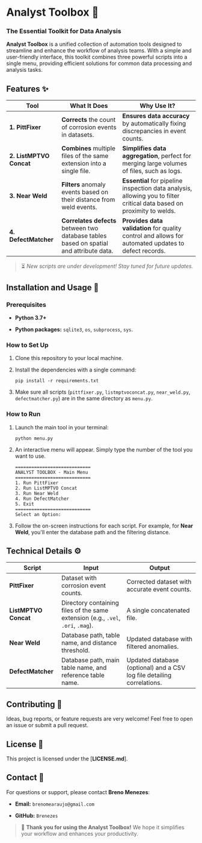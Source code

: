 **Analyst Toolbox** 🧰
======================

### The Essential Toolkit for Data Analysis

**Analyst Toolbox** is a unified collection of automation tools designed to streamline and enhance the workflow of analysis teams. With a simple and user-friendly interface, this toolkit combines three powerful scripts into a single menu, providing efficient solutions for common data processing and analysis tasks.

**Features** ✨
--------------

| Tool                     | What It Does                                                                            | Why Use It?                                                                                                            |
| ------------------------ | --------------------------------------------------------------------------------------- | ---------------------------------------------------------------------------------------------------------------------- |
| **1\. PittFixer**        | **Corrects** the count of corrosion events in datasets.                                 | **Ensures data accuracy** by automatically fixing discrepancies in event counts.                                       |
| **2\. ListMPTVO Concat** | **Combines** multiple files of the same extension into a single file.                   | **Simplifies data aggregation**, perfect for merging large volumes of files, such as logs.                             |
| **3\. Near Weld**        | **Filters** anomaly events based on their distance from weld events.                    | **Essential** for pipeline inspection data analysis, allowing you to filter critical data based on proximity to welds. |
| **4\. DefectMatcher**    | **Correlates defects** between two database tables based on spatial and attribute data. | **Provides data validation** for quality control and allows for automated updates to defect records.                   |

> ⏳ *New scripts are under development! Stay tuned for future updates.*

**Installation and Usage** 🚀
-----------------------------

### Prerequisites

-   **Python 3.7+**

-   **Python packages:**  `sqlite3`, `os`, `subprocess`, `sys`.

### How to Set Up

1.  Clone this repository to your local machine.

2.  Install the dependencies with a single command:

    ```
    pip install -r requirements.txt

    ```

3.  Make sure all scripts (`pittfixer.py`, `listmptvoconcat.py`, `near_weld.py`, `defectmatcher.py`) are in the same directory as `menu.py`.

### How to Run

1.  Launch the main tool in your terminal:

    ```
    python menu.py

    ```

2.  An interactive menu will appear. Simply type the number of the tool you want to use.

    ```
    ============================
    ANALYST TOOLBOX - Main Menu
    ============================
    1. Run PittFixer
    2. Run ListMPTVO Concat
    3. Run Near Weld
    4. Run DefectMatcher
    5. Exit
    ============================
    Select an Option:

    ```

3.  Follow the on-screen instructions for each script. For example, for **Near Weld**, you'll enter the database path and the filtering distance.

**Technical Details** ⚙️
------------------------

| Script               | Input                                                                            | Output                                                                 |
| -------------------- | -------------------------------------------------------------------------------- | ---------------------------------------------------------------------- |
| **PittFixer**        | Dataset with corrosion event counts.                                             | Corrected dataset with accurate event counts.                          |
| **ListMPTVO Concat** | Directory containing files of the same extension (e.g., `.vel`, `.ori`, `.mag`). | A single concatenated file.                                            |
| **Near Weld**        | Database path, table name, and distance threshold.                               | Updated database with filtered anomalies.                              |
| **DefectMatcher**    | Database path, main table name, and reference table name.                        | Updated database (optional) and a CSV log file detailing correlations. |

**Contributing** 🤝
-------------------

Ideas, bug reports, or feature requests are very welcome! Feel free to open an issue or submit a pull request.

**License** 📜
--------------

This project is licensed under the [**LICENSE.md**].

**Contact** 📧
--------------

For questions or support, please contact **Breno Menezes**:

-   **Email:**  `brenomearaujo@gmail.com`

-   **GitHub:**  `Brenezes`

> 🎉 **Thank you for using the Analyst Toolbox!** We hope it simplifies your workflow and enhances your productivity.